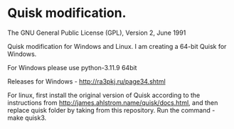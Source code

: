 # Quisk modification. 

The GNU General Public License (GPL), Version 2, June 1991

Quisk modification for Windows and Linux. I am creating a 64-bit Quisk for Windows.

For Windows please use python-3.11.9 64bit

Releases for Windows - http://ra3pkj.ru/page34.shtml

For linux, first install the original version of Quisk according to the instructions from http://james.ahlstrom.name/quisk/docs.html, and then replace quisk folder by taking from this repository. Run the command - make quisk3.
